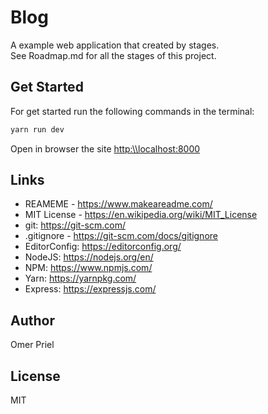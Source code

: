 # Blog

A example web application that created by stages. \
See Roadmap.md for all the stages of this project.

## Get Started

For get started run the following commands in the terminal:

```bash
yarn run dev
```

Open in browser the site <http:\\localhost:8000>

## Links

- REAMEME - <https://www.makeareadme.com/>
- MIT License - <https://en.wikipedia.org/wiki/MIT_License>
- git: <https://git-scm.com/>
- .gitignore - <https://git-scm.com/docs/gitignore>
- EditorConfig: <https://editorconfig.org/>
- NodeJS: <https://nodejs.org/en/>
- NPM: <https://www.npmjs.com/>
- Yarn: <https://yarnpkg.com/>
- Express: <https://expressjs.com/>

## Author

Omer Priel

## License

MIT
